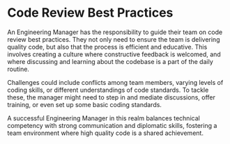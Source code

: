 # Code Review Best Practices

An Engineering Manager has the responsibility to guide their team on code review best practices. They not only need to ensure the team is delivering quality code, but also that the process is efficient and educative. This involves creating a culture where constructive feedback is welcomed, and where discussing and learning about the codebase is a part of the daily routine. 

Challenges could include conflicts among team members, varying levels of coding skills, or different understandings of code standards. To tackle these, the manager might need to step in and mediate discussions, offer training, or even set up some basic coding standards.

A successful Engineering Manager in this realm balances technical competency with strong communication and diplomatic skills, fostering a team environment where high quality code is a shared achievement.